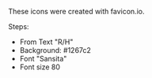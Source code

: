 These icons were created with favicon.io.

Steps:
- From Text "R/H"
- Background: #1267c2
- Font "Sansita"
- Font size 80
